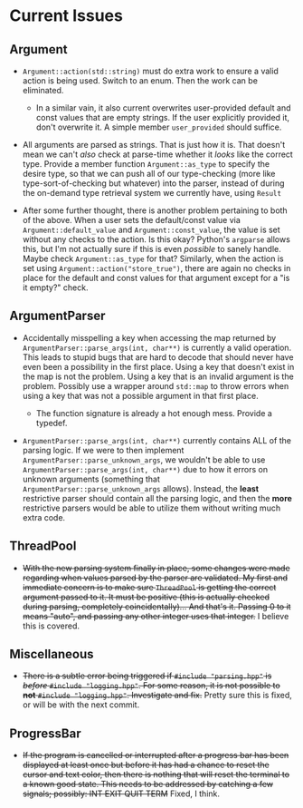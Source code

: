 # Current Issues

## Argument

- `Argument::action(std::string)` must do extra work to ensure a valid action is being used. Switch to an enum. Then the work can be eliminated.

    - In a similar vain, it also current overwrites user-provided default and const values that are empty strings. If the user explicitly provided it, don't overwrite it. A simple member `user_provided` should suffice.

- All arguments are parsed as strings. That is just how it is. That doesn't mean we can't *also* check at parse-time whether it *looks* like the correct type. Provide a member function `Argument::as_type` to specify the desire type, so that we can push all of our type-checking (more like type-sort-of-checking but whatever) into the parser, instead of during the on-demand type retrieval system we currently have, using `Result`

- After some further thought, there is another problem pertaining to both of the above. When a user sets the default/const value via `Argument::default_value` and `Argument::const_value`, the value is set without any checks to the action. Is this okay? Python's `argparse` allows this, but I'm not actually sure if this is even *possible* to sanely handle. Maybe check `Argument::as_type` for that? Similarly, when the action is set using `Argument::action("store_true")`, there are again no checks in place for the default and const values for that argument except for a "is it empty?" check.


## ArgumentParser

- Accidentally misspelling a key when accessing the map returned by `ArgumentParser::parse_args(int, char**)` is currently a valid operation. This leads to stupid bugs that are hard to decode that should never have even been a possibility in the first place. Using a key that doesn't exist in the map is not the problem. Using a key that is an invalid argument is the problem. Possibly use a wrapper around `std::map` to throw errors when using a key that was not a possible argument in that first place.

    - The function signature is already a hot enough mess. Provide a typedef.

- `ArgumentParser::parse_args(int, char**)` currently contains ALL of the parsing logic. If we were to then implement `ArgumentParser::parse_unknown_args`, we wouldn't be able to use `ArgumentParser::parse_args(int, char**)` due to how it errors on unknown arguments (something that `ArgumentParser::parse_unknown_args` allows). Instead, the **least** restrictive parser should contain all the parsing logic, and then the **more** restrictive parsers would be able to utilize them without writing much extra code.


## ThreadPool

- ~~With the new parsing system finally in place, some changes were made regarding when values parsed by the parser are validated. My first and immediate concern is to make sure `ThreadPool` is getting the correct argument passed to it. It must be positive (this is actually checked during parsing, completely coincidentally)... And that's it. Passing 0 to it means "auto", and passing any other integer uses that integer.~~ I believe this is covered.


## Miscellaneous

- ~~There is a subtle error being triggered if `#include "parsing.hpp"` is *before* `#include "logging.hpp"`. For some reason, it is not possible to **not** `#include "logging.hpp"`. Investigate and fix.~~ Pretty sure this is fixed, or will be with the next commit.


## ProgressBar

- ~~If the program is cancelled or interrupted after a progress bar has been displayed at least once but before it has had a chance to reset the cursor and text color, then there is nothing that will reset the terminal to a known good state. This needs to be addressed by catching a few signals; possibly: INT EXIT QUIT TERM~~ Fixed, I think.
